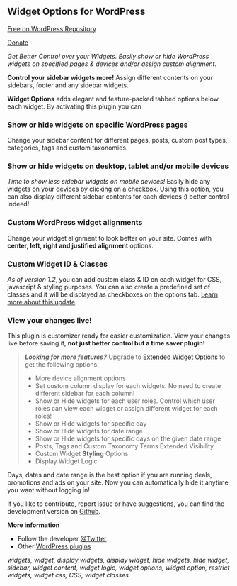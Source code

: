 <h2>Widget Options for WordPress</h2>
<p><a href="https://wordpress.org/plugins/widget-options/" target="_blank">Free on WordPress Repository</a></p>
<p><a href="https://www.paypal.com/cgi-bin/webscr?cmd=_s-xclick&hosted_button_id=FMKC2SLPTULP8" target="_blank">Donate</a></p>

<p><em>Get Better Control over your Widgets. Easily show or hide WordPress widgets on specified pages & devices and/or assign custom alignment.</em></p>

<strong>Control your sidebar widgets more!</strong> Assign different contents on your sidebars, footer and any sidebar widgets.

<strong>Widget Options</strong> adds elegant and feature-packed tabbed options below each widget. By activating this plugin you can :

<h3>Show or hide widgets on specific WordPress pages</h3>
Change your sidebar content for different pages, posts, custom post types, categories, tags and custom taxonomies.

<h3>Show or hide widgets on desktop, tablet and/or mobile devices</h3>
<em>Time to show less sidebar widgets on mobile devices!</em> Easily hide any widgets on your devices by clicking on a checkbox. Using this option, you can also display different sidebar contents for each devices :) better control indeed!

<h3>Custom WordPress widget alignments</h3>
Change your widget alignment to look better on your site. Comes with <strong>center, left, right and justified alignment</strong> options.

<h3>Custom Widget ID & Classes</h3>
<em>As of version 1.2</em>, you can add custom class & ID on each widget for CSS, javascript & styling purposes. You can also create a predefined set of classes and it will be displayed as checkboxes on the options tab. <a href="https://phpbits.net/widget-options-improved-control-adding-id-classes-options">Learn more about this update</a>

<h3>View your changes live!</h3>
This plugin is customizer ready for easier customization. View your changes live before saving it, <strong>not just better control but a time saver plugin!</strong>

<blockquote>
<p><strong><em>Looking for more features?</em></strong> Upgrade to <a href="http://codecanyon.net/item/extended-widget-options-for-wordpress/14024086?ref=phpbits" target="_blank">Extended Widget Options</a> to get the following options:</p>
<ul>
<li>More device alignment options</li>
<li>Set custom column display for each widgets. No need to create different sidebar for each column!</li>
<li>Show or Hide widgets for each user roles. Control which user roles can view each widget or assign different widget for each roles!</li>
<li>Show or Hide widgets for specific day</li>
<li>Show or Hide widgets for date range</li>
<li>Show or Hide widgets for specific days on the given date range</li>
<li>Posts, Tags and Custom Taxonomy Terms Extended Visibility</li>
<li>Custom Widget <strong>Styling</strong> Options</li>
<li>Display Widget Logic</li>
</ul>
</blockquote> 

Days, dates and date range is the best option if you are running deals, promotions and ads on your site. Now you can automatically hide it anytime you want without logging in!

If you like to contribute, report issue or have suggestions, you can find the development version on <a href="https://github.com/phpbits/widget-options" target="_blank">Github</a>.

<strong>More information</strong>

* Follow the developer <a href="https://twitter.com/phpbits" target="_blank">@Twitter</a>
* Other <a href="https://profiles.wordpress.org/phpbits/#content-plugins">WordPress plugins</a>

<p><em>widgets, widget, display widgets, display widget, hide widgets, hide widget, sidebar, widget content, widget logic, widget options, widget option, restrict widgets, widget css, CSS, widget classes</em></p>